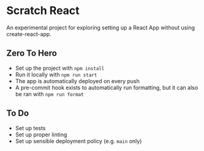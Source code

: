 # Scratch React

An experimental project for exploring setting up a React App without using create-react-app.

## Zero To Hero

- Set up the project with `npm install`
- Run it locally with `npm run start`
- The app is automatically deployed on every push
- A pre-commit hook exists to automatically run formatting, but it can also be ran with `npm run format`

## To Do

- Set up tests
- Set up proper linting
- Set up sensible deployment policy (e.g. `main` only)
